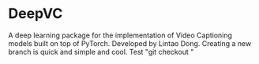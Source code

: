# DeepVC
A deep learning package for the implementation of Video Captioning models built on top of PyTorch.
Developed by Lintao Dong.
Creating a new branch is quick and simple and cool.
Test "git checkout <branch>"
